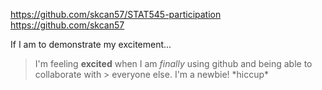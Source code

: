 https://github.com/skcan57/STAT545-participation
https://github.com/skcan57

If I am to demonstrate my excitement...
> I'm feeling **excited** when I am *finally* using github and being able to collaborate with > everyone else. I'm a newbie! \*hiccup\*
